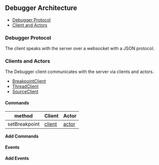 ## Debugger Architecture

* [Debugger Protocol](#debugger-protocol)
* [Client and Actors](#client-and-actors)

### Debugger Protocol

The client speaks with the server over a websocket with a JSON protocol.

### Clients and Actors

The Debugger client communicates with the server via clients and actors.

* [BreakpointClient]
* [ThreadClient]
* [SourceClient]

#### Commands
|method|Client|Actor|
|----|----------|------|
|setBreakpoint|[client][setBreakpointActor]|[actor][setBreakpointClient] |

**Add Commands**

#### Events

**Add Events**

[BreakpointClient]:https://github.com/devtools-html/devtools-core/blob/master/packages/devtools-sham-modules/shared/client/main.js#L3008

[SourceClient]:https://github.com/devtools-html/devtools-core/blob/master/packages/devtools-sham-modules/shared/client/main.js#L2751

[ThreadClient]:https://github.com/devtools-html/devtools-core/blob/master/packages/devtools-sham-modules/shared/client/main.js#L1700

[setBreakpointActor]:https://dxr.mozilla.org/mozilla-central/source/devtools/server/actors/source.js#654-678
[setBreakpointClient]:https://github.com/devtools-html/devtools-core/blob/master/packages/devtools-sham-modules/shared/client/main.js#L2925-L2969

